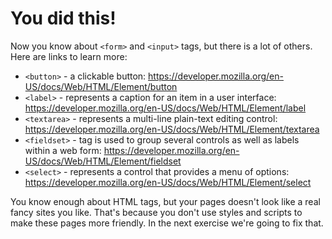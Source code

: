 # You did this!

Now you know about `<form>` and `<input>` tags, but there is a lot of others. Here are links to learn more:

* `<button>` - a clickable button: https://developer.mozilla.org/en-US/docs/Web/HTML/Element/button
* `<label>` - represents a caption for an item in a user interface: https://developer.mozilla.org/en-US/docs/Web/HTML/Element/label
* `<textarea>` - represents a multi-line plain-text editing control: https://developer.mozilla.org/en-US/docs/Web/HTML/Element/textarea
* `<fieldset>` - tag is used to group several controls as well as labels within a web form: https://developer.mozilla.org/en-US/docs/Web/HTML/Element/fieldset
* `<select>` - represents a control that provides a menu of options: https://developer.mozilla.org/en-US/docs/Web/HTML/Element/select

You know enough about HTML tags, but your pages doesn't look like a real fancy sites you like. That's because you don't use styles and scripts to make these pages more friendly. In the next exercise we're going to fix that.
